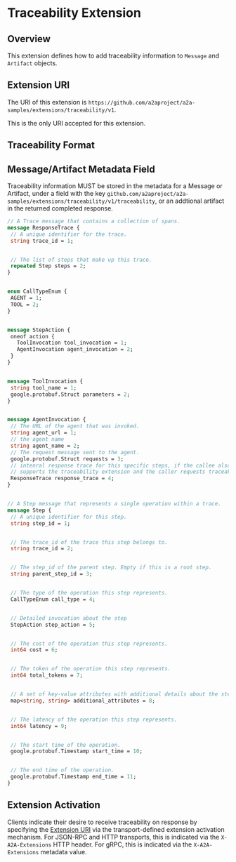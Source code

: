 # Traceability Extension

## Overview

This extension defines how to add traceability information to `Message` and `Artifact`
objects.

## Extension URI

The URI of this extension is `https://github.com/a2aproject/a2a-samples/extensions/traceability/v1`.

This is the only URI accepted for this extension.

## Traceability Format



## Message/Artifact Metadata Field

Traceability information MUST be stored in the metadata for a Message or Artifact, under a
field with the key `github.com/a2aproject/a2a-samples/extensions/traceability/v1/traceability`, 
or an addtional artifact in the returned completed response.

```proto
// A Trace message that contains a collection of spans.
message ResponseTrace {
 // A unique identifier for the trace.
 string trace_id = 1;


 // The list of steps that make up this trace.
 repeated Step steps = 2;
}


enum CallTypeEnum {
 AGENT = 1;
 TOOL = 2;
}


message StepAction {
 oneof action {
   ToolInvocation tool_invocation = 1;
   AgentInvocation agent_invocation = 2;
 }
}


message ToolInvocation {
 string tool_name = 1;
 google.protobuf.Struct parameters = 2;
}


message AgentInvocation {
 // The URL of the agent that was invoked.
 string agent_url = 1;
 // the agent name
 string agent_name = 2;
 // The request message sent to the agent.
 google.protobuf.Struct requests = 3;
 // intenral response trace for this specific steps, if the callee also
 // supports the traceability extension and the caller requests traceability.
 ResponseTrace response_trace = 4;
}


// A Step message that represents a single operation within a trace.
message Step {
 // A unique identifier for this step.
 string step_id = 1;


 // The trace_id of the trace this step belongs to.
 string trace_id = 2;


 // The step_id of the parent step. Empty if this is a root step.
 string parent_step_id = 3;


 // The type of the operation this step represents.
 CallTypeEnum call_type = 4;


 // Detailed invocation about the step
 StepAction step_action = 5;


 // The cost of the operation this step represents.
 int64 cost = 6;


 // The token of the operation this step represents.
 int64 total_tokens = 7;


 // A set of key-value attributes with additional details about the step.
 map<string, string> additional_attributes = 8;


 // The latency of the operation this step represents.
 int64 latency = 9;


 // The start time of the operation.
 google.protobuf.Timestamp start_time = 10;


 // The end time of the operation.
 google.protobuf.Timestamp end_time = 11;
}

```

## Extension Activation

Clients indicate their desire to receive traceability on response by specifying
the [Extension URI](#extension-uri) via the transport-defined extension
activation mechanism. For JSON-RPC and HTTP transports, this is indicated via
the `X-A2A-Extensions` HTTP header. For gRPC, this is indicated via the
`X-A2A-Extensions` metadata value.
